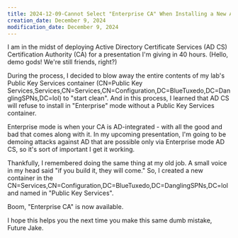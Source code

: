 ```yaml
---
title: 2024-12-09-Cannot Select "Enterprise CA" When Installing a New AD CS CA
creation_date: December 9, 2024
modification_date: December 9, 2024
---
```


I am in the midst of deploying Active Directory Certificate Services (AD CS) Certification Authority (CA) for a presentation I'm giving in 40 hours. (Hello, demo gods! We're still friends, right?)

During the process, I decided to blow away the entire contents of my lab's Public Key Services container (CN=Public Key Services,Services,CN=Services,CN=Configuration,DC=BlueTuxedo,DC=DanglingSPNs,DC=lol) to "start clean". And in this process, I learned that AD CS will refuse to install in "Enterprise" mode without a Public Key Services container.

Enterprise mode is when your CA is AD-integrated - with all the good and bad that comes along with it. In my upcoming presentation, I'm going to be demoing attacks against AD that are possible only via Enterprise mode AD CS, so it's sort of important I get it working.

Thankfully, I remembered doing the same thing at my old job. A small voice in my head said "if you build it, they will come." So, I created a new container in the CN=Services,CN=Configuration,DC=BlueTuxedo,DC=DanglingSPNs,DC=lol and named in "Public Key Services".

Boom, "Enterprise CA" is now available.

I hope this helps you the next time you make this same dumb mistake, Future Jake.
